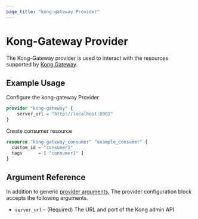 ```yaml
---
page_title: "kong-gateway Provider"
---
```


# Kong-Gateway Provider

The Kong-Gateway provider is used to interact with the resources supported by [Kong Gateway](https://docs.konghq.com/gateway/latest/).


## Example Usage

Configure the kong-gateway Provider
```terraform
provider "kong-gateway" {
    server_url = "http://localhost:8001"
}
```
Create consumer resource

```terraform
resource "kong-gateway_consumer" "example_consumer" {
  custom_id = "consumer1"
  tags      = [ "consumer1" ]
}
```

## Argument Reference

In addition to generic [provider arguments](https://developer.hashicorp.com/terraform/language/providers/configuration), The provider configuration block accepts the following arguments.
* `server_url` - (Required) The URL and port of the Kong admin API